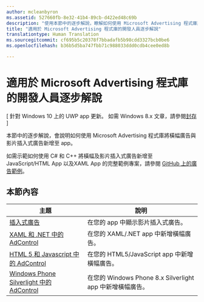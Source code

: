 ```yaml
---
author: mcleanbyron
ms.assetid: 527660fb-8e32-41b4-89cb-d422ed48c69b
description: "使用本節中的逐步解說，瞭解如何使用 Microsoft Advertising 程式庫將橫幅廣告與影片插入式廣告新增至 app。"
title: "適用於 Microsoft Advertising 程式庫的開發人員逐步解說"
translationtype: Human Translation
ms.sourcegitcommit: cf695b5c20378f7bbadafb5b98cdd3327bcb0be6
ms.openlocfilehash: b36b5d5ba747fbb71c988033ddd0cdb4cee0ed8b

---
```


# 適用於 Microsoft Advertising 程式庫的開發人員逐步解說


\[ 針對 Windows 10 上的 UWP app 更新。 如需 Windows 8.x 文章，請參閱[封存](http://go.microsoft.com/fwlink/p/?linkid=619132) \]

本節中的逐步解說，會說明如何使用 Microsoft Advertising 程式庫將橫幅廣告與影片插入式廣告新增至 app。

如需示範如何使用 C# 和 C++ 將橫幅及影片插入式廣告新增至 JavaScript/HTML App 以及XAML App 的完整範例專案，請參閱 [GitHub 上的廣告範例](http://aka.ms/githubads)。

## 本節內容

|  主題    | 說明 |               
|----------|-------|
| [插入式廣告](interstitial-ads.md)    | 在您的 app 中顯示影片插入式廣告。        |
| [XAML 和 .NET 中的 AdControl](adcontrol-in-xaml-and--net.md)     | 在您的 XAML/.NET app 中新增橫幅廣告。        |
| [HTML 5 和 Javascript 中的 AdControl](adcontrol-in-html-5-and-javascript.md)     | 在您的 HTML5/JavaScript app 中新增橫幅廣告。        |
| [Windows Phone Silverlight 中的 AdControl](adcontrol-in-windows-phone-silverlight.md)       | 在您的 Windows Phone 8.x Silverlight app 中新增橫幅廣告。 |



 

 



<!--HONumber=Jun16_HO4-->


